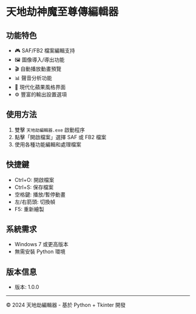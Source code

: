 # 天地劫神魔至尊傳編輯器

## 功能特色
- 🎮 SAF/FB2 檔案編輯支持
- 🖼️ 圖像導入/導出功能
- 🎬 自動播放動畫預覽
- 📊 聲音分析功能
- 🍎 現代化蘋果風格界面
- ⚙️ 豐富的輸出設置選項

## 使用方法
1. 雙擊 `天地劫編輯器.exe` 啟動程序
2. 點擊「開啟檔案」選擇 SAF 或 FB2 檔案
3. 使用各種功能編輯和處理檔案

## 快捷鍵
- Ctrl+O: 開啟檔案
- Ctrl+S: 保存檔案
- 空格鍵: 播放/暫停動畫
- 左/右箭頭: 切換幀
- F5: 重新繪製

## 系統需求
- Windows 7 或更高版本
- 無需安裝 Python 環境

## 版本信息
- 版本: 1.0.0

---
© 2024 天地劫編輯器 - 基於 Python + Tkinter 開發
